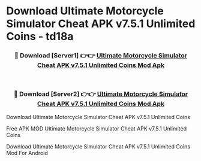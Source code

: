 # Download Ultimate Motorcycle Simulator Cheat APK v7.5.1 Unlimited Coins - td18a



<div align="center">
<h3>🔴 Download [Server1] 👉👉 <a href="https://momento.my/?title=Ultimate_Motorcycle_Simulator_Cheat_APK_v7.5.1_Unlimited_Coins">Ultimate Motorcycle Simulator Cheat APK v7.5.1 Unlimited Coins Mod Apk</a></h3><br>

<h3>🔴 Download [Server2] 👉👉 <a href="https://momento.my/?title=Ultimate_Motorcycle_Simulator_Cheat_APK_v7.5.1_Unlimited_Coins">Ultimate Motorcycle Simulator Cheat APK v7.5.1 Unlimited Coins Mod Apk</a></h3>
</div>



Download Ultimate Motorcycle Simulator Cheat APK v7.5.1 Unlimited Coins 

Free APK MOD Ultimate Motorcycle Simulator Cheat APK v7.5.1 Unlimited Coins 

Download Ultimate Motorcycle Simulator Cheat APK v7.5.1 Unlimited Coins Mod For Android
